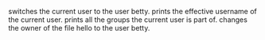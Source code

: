 switches the current user to the user betty.
prints the effective username of the current user.
prints all the groups the current user is part of.
changes the owner of the file hello to the user betty.
